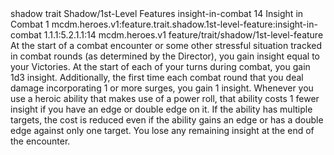 <ability>
  <metadata>
    <class>shadow</class>
    <feature_type>trait</feature_type>
    <file_dpath>Shadow/1st-Level Features</file_dpath>
    <item_id>insight-in-combat</item_id>
    <item_index>14</item_index>
    <item_name>Insight in Combat</item_name>
    <level>1</level>
    <scc>mcdm.heroes.v1:feature.trait.shadow.1st-level-feature:insight-in-combat</scc>
    <scdc>1.1.1:5.2.1.1:14</scdc>
    <source>mcdm.heroes.v1</source>
    <type>feature/trait/shadow/1st-level-feature</type>
  </metadata>
  <effects>
    <effect type="mundane">At the start of a combat encounter or some other stressful situation tracked in combat rounds (as determined by the Director), you gain insight equal to your Victories. At the start of each of your turns during combat, you gain 1d3 insight.
Additionally, the first time each combat round that you deal damage incorporating 1 or more surges, you gain 1 insight.
Whenever you use a heroic ability that makes use of a power roll, that ability costs 1 fewer insight if you have an edge or double edge on it. If the ability has multiple targets, the cost is reduced even if the ability gains an edge or has a double edge against only one target.
You lose any remaining insight at the end of the encounter.</effect>
  </effects>
</ability>
